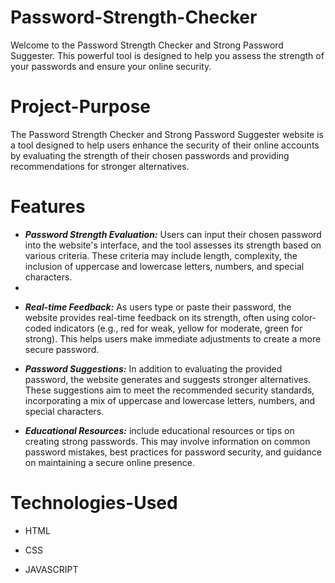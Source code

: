 # Password-Strength-Checker

Welcome to the Password Strength Checker and Strong Password Suggester. This powerful tool is designed to help you assess the strength of your passwords and ensure your online security.

# Project-Purpose

The Password Strength Checker and Strong Password Suggester website is a tool designed to help users enhance the security of their online accounts by evaluating the strength of their chosen passwords and providing recommendations for stronger alternatives. 

# Features 
- ***Password Strength Evaluation:*** Users can input their chosen password into the website's interface, and the tool assesses its strength based on various criteria. These criteria may include length, complexity, the inclusion of uppercase and lowercase letters, numbers, and special characters.
- 
* ***Real-time Feedback:*** As users type or paste their password, the website provides real-time feedback on its strength, often using color-coded indicators (e.g., red for weak, yellow for moderate, green for strong). This helps users make immediate adjustments to create a more secure password.

+ ***Password Suggestions:*** In addition to evaluating the provided password, the website generates and suggests stronger alternatives. These suggestions aim to meet the recommended security standards, incorporating a mix of uppercase and lowercase letters, numbers, and special characters.

+ ***Educational Resources:*** include educational resources or tips on creating strong passwords. This may involve information on common password mistakes, best practices for password security, and guidance on maintaining a secure online presence.

  
# Technologies-Used

- HTML
* CSS
+ JAVASCRIPT
